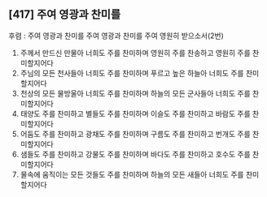 ## [417] 주여 영광과 찬미를

후렴 : 주여 영광과 찬미를 주여 영광과 찬미를 주여 영원히 받으소서(2번)
1) 주께서 만드신 만물아 너희도 주를 찬미하며 영원히 주를 찬송하고 영원히 주를 찬미할지어다
2) 주님의 모든 천사들아 너희도 주를 찬미하며 푸르고 높은 하늘아 너희도 주를 찬미할지어다
3) 천상의 모든 물방울아 너희도 주를 찬미하며 하늘의 모든 군사들아  너희도 주를 찬미할지어다
4) 태양도 주를 찬미하고 별들도 주를 찬미하며 이슬도 주를 찬미하고 바람도 주를 찬미할지어다
5) 어둠도 주를 찬미하고 광채도 주를 찬미하며 구름도 주를 찬미하고 번개도 주를 찬미할지어다
6) 샘들도 주를 찬미하고 강물도 주를 찬미하며 바다도 주를 찬미하고 호수도 주를 찬미할지어다
7) 물속에 움직이는 모든 것들도 주를 찬미하며 하늘의 모든 새들아 너희도 주를 찬미할지어다
